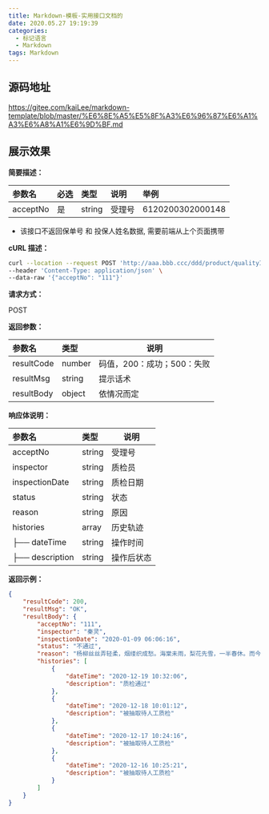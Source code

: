 ```yaml
---
title: Markdown-模板-实用接口文档的
date: 2020.05.27 19:19:39
categories:
  - 标记语言
  - Markdown
tags: Markdown
---
```


## 源码地址

<https://gitee.com/kaiLee/markdown-template/blob/master/%E6%8E%A5%E5%8F%A3%E6%96%87%E6%A1%A3%E6%A8%A1%E6%9D%BF.md>

## 展示效果

**简要描述：**

| 参数名 | 必选 | 类型 | 说明 |举例
|:--- |:--- |:--- |:---  |:---  |
| acceptNo | 是 | string |  受理号 | 6120200302000148 |

* 该接口不返回保单号 和 投保人姓名数据, 需要前端从上个页面携带

**cURL 描述：**

```sh
curl --location --request POST 'http://aaa.bbb.ccc/ddd/product/qualityInspection/recordDetail' \
--header 'Content-Type: application/json' \
--data-raw '{"acceptNo": "111"}'
```

**请求方式：**

POST

**返回参数：**

|参数名|类型|说明|
|:----  |:----- |-----   |
|resultCode  | number | 码值，200：成功；500：失败|
|resultMsg | string | 提示话术  |
|resultBody |object |  依情况而定 |

**响应体说明：**

|参数名|类型|说明|
|:-----  |:-----|-----
| acceptNo | string | 受理号  |
| inspector | string | 质检员  |
|  inspectionDate | string | 质检日期 |
|    status | string |  状态 |
|    reason | string | 原因|
|   histories | array | 历史轨迹|
| ├──  dateTime | string | 操作时间|
| ├──  description  | string | 操作后状态 |

**返回示例：**

```json
{
    "resultCode": 200,
    "resultMsg": "OK",
    "resultBody": {
        "acceptNo": "111",
        "inspector": "秦灵",
        "inspectionDate": "2020-01-09 06:06:16",
        "status": "不通过",
        "reason": "杨柳丝丝弄轻柔，烟缕织成愁。海棠未雨，梨花先雪，一半春休。而今往事难重省，归梦绕秦楼。相思只在，丁香枝上，豆蔻梢头。",
        "histories": [
            {
                "dateTime": "2020-12-19 10:32:06",
                "description": "质检通过"
            },
            {
                "dateTime": "2020-12-18 10:01:12",
                "description": "被抽取待人工质检"
            },
            {
                "dateTime": "2020-12-17 10:24:16",
                "description": "被抽取待人工质检"
            },
            {
                "dateTime": "2020-12-16 10:25:21",
                "description": "被抽取待人工质检"
            }
        ]
    }
}
```
